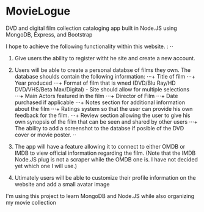 # MovieLogue
DVD and digital film collection cataloging app built in Node.JS using MongoDB, Express, and Bootstrap



I hope to achieve the following functionality within this website. : 
⋅⋅
1. Give users the ability to register witht he site and create a new account. 

2. Users will be able to create a personal databse of films they own. The database shoulds contain the following information:
  ⋅⋅⋅+ Title of film
  ⋅⋅⋅+ Year produced
  ⋅⋅⋅+ Format of film that is wned (DVD/Blu Ray/HD DVD/VHS/Beta Max/Digital) - Site should allow for multiple selections
  ⋅⋅⋅+ Main Actors featured in the film
  ⋅⋅⋅+ Director of Film
  ⋅⋅⋅+ Date purchased if applicable
  ⋅⋅⋅+ Notes section for additional information about the film
  ⋅⋅⋅+ Ratings system so that the user can provide his own feedback for the film. 
  ⋅⋅⋅+ Review section allowing the user to give his own synopsis of the film that can be seen and shared by other users
  ⋅⋅⋅+ The ability to add a screenshot to the databse if posible of the DVD cover or movie poster. 
⋅⋅
3. The app will have a feature allowing it to connect to either OMDB or IMDB to view official information regarding the film. (Note that the IMDB Node.JS plug is not a scraper while the OMDB one is. I have not decided yet which one I will use.) 

4. Utimately users will be able to customize their profile information on the website and add a small avatar image


I'm using this project to learn MongoDB and Node.JS while also organizing my movie collection

